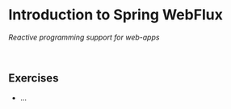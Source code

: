 # Introduction to Spring WebFlux
*Reactive programming support for web-apps*

<br>

## Exercises
* ...